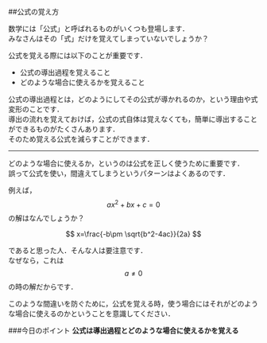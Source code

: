 ##公式の覚え方

数学には「公式」と呼ばれるものがいくつも登場します．  
みなさんはその「式」だけを覚えてしまっていないでしょうか？

公式を覚える際には以下のことが重要です．

- 公式の導出過程を覚えること
- どのような場合に使えるかを覚えること


公式の導出過程とは，どのようにしてその公式が導かれるのか，という理由や式変形のことです．  
導出の流れを覚えておけば，公式の式自体は覚えなくても，簡単に導出することができるものがたくさんあります．  
そのため覚える公式を減らすことができます．  

***

どのような場合に使えるか，というのは公式を正しく使うために重要です．  
誤って公式を使い，間違えてしまうというパターンはよくあるのです．

例えば，
$$
ax^2 + bx + c = 0
$$
の解はなんでしょうか？


$$
x=\frac{-b\pm \sqrt{b^2-4ac}}{2a}
$$

であると思った人．そんな人は要注意です．  
なぜなら，これは$$a \neq 0$$の時の解だからです．

このような間違いを防ぐために，公式を覚える時，使う場合にはそれがどのような場合に使えるのかということを意識してください．

###今日のポイント
**公式は導出過程とどのような場合に使えるかを覚える**
